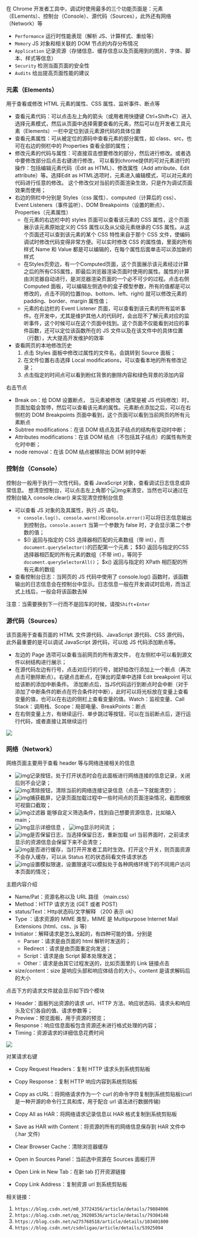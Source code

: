  在 Chrome 开发者工具中，调试时使用最多的三个功能页面是：元素（ELements）、控制台（Console）、源代码（Sources），此外还有网络（Network）等 

- `Performance` 运行时性能表现（解析 JS、计算样式、重绘等）
- `Memory` JS 对象和相关联的 DOM 节点的内存分布情况
- `Application` 记录资源（存储信息、缓存信息以及页面用到的图片、字体、脚本、样式等信息）
- `Security` 检测当面页面的安全性
- `Audits` 给出提高页面性能的建议

### 元素（Elements）

用于查看或修改 HTML 元素的属性、CSS 属性、监听事件、断点等

- 查看元素代码：可以点击左上角的箭头（或用者用快捷键 Ctrl+Shift+C）进入选择元素模式，然后从页面中选择需要查看的元素，然后可以在开发者工具元素（Elements）一栏中定位到该元素源代码的具体位置
- 查看元素属性：可从被定位的源码中查看元素的部分属性，如 class、src，也可在右边的侧栏中的 Properties 查看全部的属性；
- 修改元素的代码与属性：可直接双击想要修改的部分，然后进行修改。或者选中要修改部分后点击右键进行修改， 可以看到chrome提供的可对元素进行的操作：包括编辑元素代码（Edit as HTML）、修改属性（Add attribute、Edit attribute）等。选择Edit as HTML选项时，元素进入编辑模式，可以对元素的代码进行任意的修改。 这个修改仅对当前的页面渲染生效，只是作为调试页面效果而使用； 
- 右边的侧栏中分别是 Styles（css 属性）、computed（计算后的 css）、Event Listeners（事件监听）、DOM Breakpoints（设置的断点）、Properties（元素属性）
  -  在元素的右边栏中的 styles 页面可以查看该元素的 CSS 属性，这个页面展示该元素原始定义的 CSS 属性以及从父级元素继承的 CSS 属性。从这个页面还可以查到该元素的某个 CSS 特性来自于那个 CSS 文件，使编码调试时修改代码变得非常方便。可以实时修改 CSS 的属性值，里面的所有样式 Name 和 Value 都是可以编辑的，在每个属性后面单击可以添加新的样式
  -   在Styles页旁边，有一个Computed页面，这个页面展示该元素经过计算之后的所有CSS属性，即最后浏览器渲染页面时使用的属性。属性的计算由浏览器自动进行，是浏览器渲染页面的一个必不可少的过程。点击右侧 Computed 面板，可以编辑左侧选中的盒子模型参数，所有的值都是可以修改的，点击不同的位置(top、bottom、left、right) 就可以修改元素的 padding、border、margin 属性值；
  - 元素的右边栏的 Event Listener 页面，可以查看到该元素的所有监听事件。在开发中，尤其是维护其他人的代码时，会出现不了解元素对应的监听事件，这个时候可以在这个页面中找到。这个页面不仅能看到对应的事件函数，还可以定位该函数所在的 JS 文件以及在该文件中的具体位置（行数），大大提高开发维护的效率
- 查看网页的本地修改历史
  1. 点击 Styles 面板中修改过属性的文件名，会跳转到 Source 面板；
  2. 在文件位置右击选择 Local modifications，可以查看本地的所有修改记录；
  3. 点击指定的时间点可以看到粉红背景的删除内容和绿色背景的添加内容

右击节点

-  Break on：给 DOM 设置断点， 当元素被修改（通常是被 JS 代码修改）时，页面加载会暂停，然后可以查看该元素的属性。元素断点添加之后，可以在右侧栏的 DOM Breakpoints 页面中看到，这个页面可以看到当前网页的所有元素断点 
  - Subtree modifications：在该 DOM 结点及其子结点的结构有变动时中断；
  - Attributes modifications：在该 DOM 结点（不包括其子结点）的属性有所变化时中断；
  - node removal：在该 DOM 结点被移除出 DOM 树时中断

### 控制台（Console）

控制台一般用于执行一次性代码，查看 JavaScript 对象，查看调试日志信息或异常信息。 想清空控制台，可以点击左上角那个![img](https://images0.cnblogs.com/blog/457824/201411/230851146562060.png)来清空，当然也可以通过在控制台输入 console.clear() 来实现清空控制台信息

- 可以查看 JS 对象的及其属性，执行 JS 语句。 
  - `console.log()`、`console.warn()`和`console.error()`可以将日志信息输出到控制台。`console.assert` 当第一个参数为 false 时，才会显示第二个参数的值；
  -  $()  返回与指定的 CSS 选择器相匹配的元素数组（带 int），而`document.querySelector()`的匹配第一个元素； $$()  返回与指定的CSS 选择器相匹配的所有元素的数组（不带 int），等同于`document.querySelectorAll()`； $x()  返回与指定的 XPath 相匹配的所有元素的数组 
- 查看控制台日志：当网页的 JS 代码中使用了 console.log() 函数时，该函数输出的日志信息会在控制台中显示。日志信息一般在开发调试时启用，而当正式上线后，一般会将该函数去掉

 注意：当需要换到下一行而不是回车的时候，请按`Shift`+`Enter` 

### 源代码（Sources）

该页面用于查看页面的 HTML 文件源代码、JavaScript 源代码、CSS 源代码，此外最重要的是可以调试 JavaScript 源代码，可以给 JS 代码添加断点等。

- 左边的 Page 选项可以查看当前网页的所有源文件， 在左侧栏中可以看到源文件以树结构进行展示；
-  在源代码左边有行号，点击对应行的行号，就好给改行添加上一个断点（再次点击可删除断点）。右键点击断点，在弹出的菜单中选择 Edit breakpoint 可以给该断的添加中断条件。 添加断点后，当JS代码运行到断点时会中断（对于添加了中断条件的断点在符合条件时中断），此时可以将光标放在变量上查看变量的值，也可以在右边的侧栏上查看变量的值。Watch：监视变量、Call Stack：调用栈、Scope：局部电量、BreakPoints：断点
- 在右侧变量上方，有继续运行、单步跳过等按钮，可以在当前断点后，逐行运行代码，或者直接让其继续运行

![](https://img-blog.csdn.net/2018041018293410?watermark/2/text/aHR0cHM6Ly9ibG9nLmNzZG4ubmV0L20wXzM3NzI0MzU2/font/5a6L5L2T/fontsize/400/fill/I0JBQkFCMA==/dissolve/70)

### 网络（Network）

网络页面主要用于查看 header 等与网络连接相关的信息

- ![img](https://img-blog.csdn.net/201802101223075?watermark/2/text/aHR0cDovL2Jsb2cuY3Nkbi5uZXQvcXFfMzkyMDg1MzY=/font/5a6L5L2T/fontsize/400/fill/I0JBQkFCMA==/dissolve/70)记录按钮，处于打开状态时会在此面板进行网络连接的信息记录，关闭后则不会记录；
- ![img](https://img-blog.csdn.net/20180210122337269?watermark/2/text/aHR0cDovL2Jsb2cuY3Nkbi5uZXQvcXFfMzkyMDg1MzY=/font/5a6L5L2T/fontsize/400/fill/I0JBQkFCMA==/dissolve/70)清除按钮，清除当前的网络连接记录信息（点击一下就能清空）；
- ![img](https://img-blog.csdn.net/2018021012234570?watermark/2/text/aHR0cDovL2Jsb2cuY3Nkbi5uZXQvcXFfMzkyMDg1MzY=/font/5a6L5L2T/fontsize/400/fill/I0JBQkFCMA==/dissolve/70)捕获截屏，记录页面加载过程中一些时间点的页面渲染情况，截图根据可视窗口截取；
-  ![img](https://img-blog.csdn.net/20180210122503680?watermark/2/text/aHR0cDovL2Jsb2cuY3Nkbi5uZXQvcXFfMzkyMDg1MzY=/font/5a6L5L2T/fontsize/400/fill/I0JBQkFCMA==/dissolve/70)过滤器 能够自定义筛选条件，找到自己想要资源信息，比如输入 main；
-  ![img](https://img-blog.csdn.net/20180210122558944?watermark/2/text/aHR0cDovL2Jsb2cuY3Nkbi5uZXQvcXFfMzkyMDg1MzY=/font/5a6L5L2T/fontsize/400/fill/I0JBQkFCMA==/dissolve/70)显示详细信息 ， ![img](https://img-blog.csdn.net/20180210122701680?watermark/2/text/aHR0cDovL2Jsb2cuY3Nkbi5uZXQvcXFfMzkyMDg1MzY=/font/5a6L5L2T/fontsize/400/fill/I0JBQkFCMA==/dissolve/70)显示时间流 ；
- ![img](https://img-blog.csdn.net/20180210122732619?watermark/2/text/aHR0cDovL2Jsb2cuY3Nkbi5uZXQvcXFfMzkyMDg1MzY=/font/5a6L5L2T/fontsize/400/fill/I0JBQkFCMA==/dissolve/70)是否保留日志，当选择保留日志，重新加载 url 当前界面时，之前请求显示的资源信息会保留下来不会清空；
- ![img](https://img-blog.csdn.net/20180210122747137?watermark/2/text/aHR0cDovL2Jsb2cuY3Nkbi5uZXQvcXFfMzkyMDg1MzY=/font/5a6L5L2T/fontsize/400/fill/I0JBQkFCMA==/dissolve/70)是否进行缓存，当打开开发者工具时生效。打开这个开关，则页面资源不会存入缓存，可以从 Status 栏的状态码看文件请求状态
- ![img](https://img-blog.csdn.net/20180210122801382?watermark/2/text/aHR0cDovL2Jsb2cuY3Nkbi5uZXQvcXFfMzkyMDg1MzY=/font/5a6L5L2T/fontsize/400/fill/I0JBQkFCMA==/dissolve/70)设置模拟限速，设置限速可以模拟处于各种网络环境下的不同用户访问本页面的情况；

主题内容介绍

- Name/Pat：资源名称以及 URL 路径 （main.css）
- Method：HTTP 请求方法 (GET 或者 POST)
- status/Text：Http状态码/文字解释 （200 表示 ok）
- Type ：请求资源的 MIME 类型，MIME 是 Multipurpose Internet Mail Extensions (html、css、js 等)
- Initiator：解释请求是怎么发起的，有四种可能的值，分别是
  - Parser：请求是由页面的 html 解析时发送的；
  - Redirect：请求是由页面重定向发送；
  - Script：请求是由 Script 脚本处理发送；
  - Other：请求是由其它过程发送的，比如页面里的 Link 链接点击
-  size/content：size 是响应头部和响应体结合的大小，content 是请求解码后的大小 

点击下方的请求文件就会显示如下四个模块

- Header：面板列出资源的请求 url、HTTP 方法、响应状态码、请求头和响应头及它们各自的值、请求参数等；
- Preview：预览面板，用于资源的预览；
- Response：响应信息面板包含资源还未进行格式处理的内容；
- Timing：资源请求的详细信息花费时间

![](https://img-blog.csdn.net/20180410184756216?watermark/2/text/aHR0cHM6Ly9ibG9nLmNzZG4ubmV0L20wXzM3NzI0MzU2/font/5a6L5L2T/fontsize/400/fill/I0JBQkFCMA==/dissolve/70)

 对某请求右键

- Copy Request Headers：复制 HTTP 请求头到系统剪贴板

- Copy Response：复制 HTTP 响应内容到系统剪贴板

- Copy as cURL：将网络请求作为一个 curl 的命令字符复制到系统剪贴板(curl 是一种开源的命令行工具和库，用于配合 url 语法进行数据传输)

- Copy All as HAR：将网络请求记录信息以 HAR 格式复制到系统剪贴板

- Save as HAR with Content：将资源的所有的网络信息保存到 HAR 文件中(.har 文件)

- Clear Browser Cache：清除浏览器缓存

- Open in Sources Panel：当前选中资源在 Sources 面板打开

- Open Link in New Tab：在新 tab 打开资源链接

- Copy Link Address：复制资源 url 到系统剪贴板

相关链接：

1. `https://blog.csdn.net/m0_37724356/article/details/79884006`
2.  `https://blog.csdn.net/qq_39208536/article/details/79304148`
3.  `https://blog.csdn.net/w275768518/article/details/103401800`
4.  `https://blog.csdn.net/csdnligao/article/details/53925094`